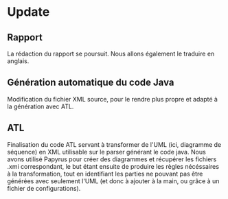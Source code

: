 # Update

## Rapport
La rédaction du rapport se poursuit. Nous allons également le traduire en anglais.

## Génération automatique du code Java
Modification du fichier XML source, pour le rendre plus propre et adapté à la génération avec ATL.

## ATL
Finalisation du code ATL servant à transformer de l'UML (ici, diagramme de séquence) en XML utilisable sur le parser générant le code java.
Nous avons utilisé Papyrus pour créer des diagrammes et récupérer les fichiers .xmi correspondant, le but étant ensuite de produire les règles nécéssaires à la transformation, tout en identifiant les parties ne pouvant pas être générées avec seulement l'UML (et donc à ajouter à la main, ou grâce à un fichier de configurations).

